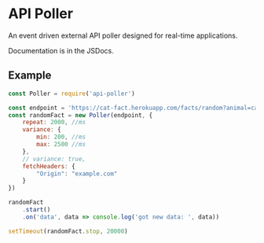 # API Poller

An event driven external API poller designed for real-time applications.

Documentation is in the JSDocs.

## Example

```javascript
const Poller = require('api-poller')

const endpoint = 'https://cat-fact.herokuapp.com/facts/random?animal=cat&amount=1'
const randomFact = new Poller(endpoint, {
    repeat: 2000, //ms
    variance: {
        min: 200, //ms
        max: 2500 //ms
    },
    // variance: true,
    fetchHeaders: {
        "Origin": "example.com"
    }
})

randomFact
    .start()
    .on('data', data => console.log('got new data: ', data))

setTimeout(randomFact.stop, 20000)
```